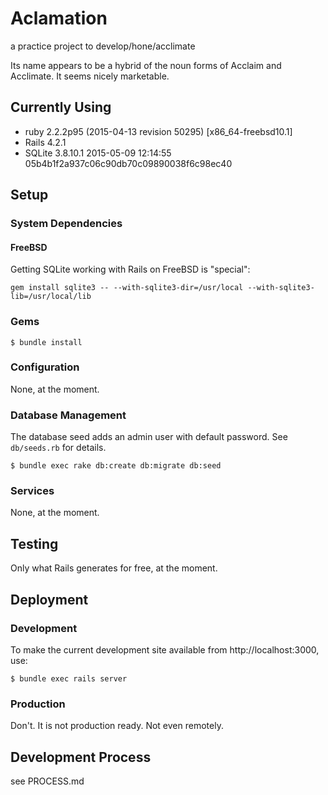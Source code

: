 # Aclamation

a practice project to develop/hone/acclimate

Its name appears to be a hybrid of the noun forms of Acclaim and Acclimate.  It
seems nicely marketable.

## Currently Using

* ruby 2.2.2p95 (2015-04-13 revision 50295) [x86_64-freebsd10.1]
* Rails 4.2.1
* SQLite 3.8.10.1 2015-05-09 12:14:55 05b4b1f2a937c06c90db70c09890038f6c98ec40


## Setup

### System Dependencies

#### FreeBSD

Getting SQLite working with Rails on FreeBSD is "special":

    gem install sqlite3 -- --with-sqlite3-dir=/usr/local --with-sqlite3-lib=/usr/local/lib


### Gems

    $ bundle install

### Configuration

None, at the moment.


### Database Management

The database seed adds an admin user with default password.  See `db/seeds.rb`
for details.

    $ bundle exec rake db:create db:migrate db:seed


### Services

None, at the moment.


## Testing

Only what Rails generates for free, at the moment.


## Deployment

### Development

To make the current development site available from http://localhost:3000, use:

    $ bundle exec rails server

### Production

Don't.  It is not production ready.  Not even remotely.


## Development Process

see PROCESS.md
